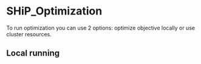 # SHiP_Optimization
To run optimization you can use 2 options: optimize objective locally or use cluster resources.

## Local running
